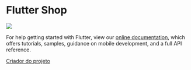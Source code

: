 # Flutter Shop

[<img src="https://repository-images.githubusercontent.com/185668952/9c2eb400-71b0-11e9-9cf1-9aaee9fbdf4e">](https://www.uplabs.com/posts/furniture-app-eb441bf3-ec05-463b-928f-906e37d6a9f0)


For help getting started with Flutter, view our 
[online documentation](https://flutter.io/docs), which offers tutorials, 
samples, guidance on mobile development, and a full API reference.

[Criador do projeto](https://github.com/luscas)